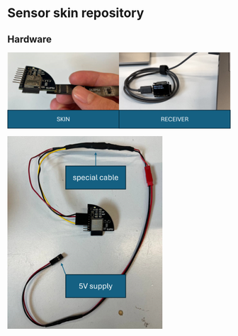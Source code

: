 # Sensor skin repository

## Hardware
![alt text](https://github.com/DavideDAlessandri/Sensor_Skin/blob/main/Skin/pic/Picture1.png?raw=true)

<img src="https://github.com/DavideDAlessandri/Sensor_Skin/blob/main/Skin/pic/Picture2.png" width="350">